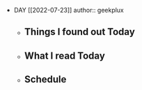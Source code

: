 - DAY [[2022-07-23]]
  author:: geekplux
	- ## Things I found out Today
	- ## What I read Today
	- ## Schedule